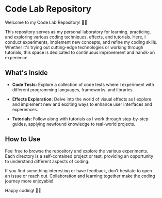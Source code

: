 # Code Lab Repository

Welcome to my Code Lab Repository! 🧪🚀

This repository serves as my personal laboratory for learning, practicing, and exploring various coding techniques, effects, and tutorials. Here, I conduct experiments, implement new concepts, and refine my coding skills. Whether it's trying out cutting-edge technologies or working through tutorials, this space is dedicated to continuous improvement and hands-on experience.

## What's Inside

- **Code Tests:** Explore a collection of code tests where I experiment with different programming languages, frameworks, and libraries.
  
- **Effects Exploration:** Delve into the world of visual effects as I explore and implement new and exciting ways to enhance user interfaces and experiences.

- **Tutorials:** Follow along with tutorials as I work through step-by-step guides, applying newfound knowledge to real-world projects.

## How to Use

Feel free to browse the repository and explore the various experiments. Each directory is a self-contained project or test, providing an opportunity to understand different aspects of coding.

If you find something interesting or have feedback, don't hesitate to open an issue or reach out. Collaboration and learning together make the coding journey more enjoyable!


Happy coding! 🚀✨
